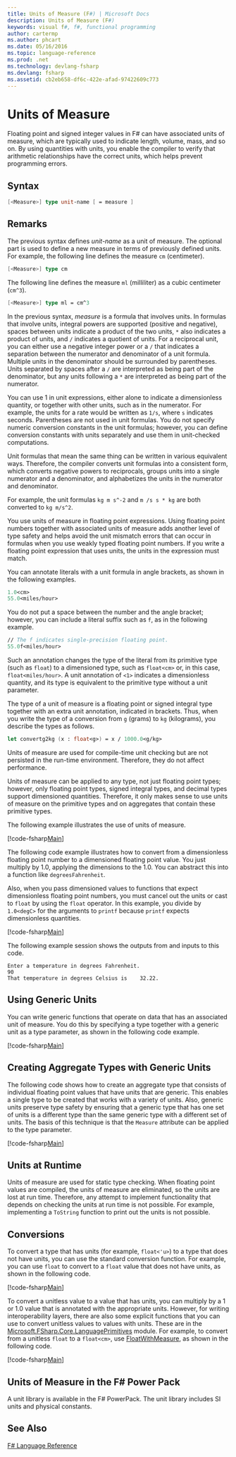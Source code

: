 ```yaml
---
title: Units of Measure (F#) | Microsoft Docs
description: Units of Measure (F#)
keywords: visual f#, f#, functional programming
author: cartermp
ms.author: phcart
ms.date: 05/16/2016
ms.topic: language-reference
ms.prod: .net
ms.technology: devlang-fsharp
ms.devlang: fsharp
ms.assetid: cb2eb658-df6c-422e-afad-97422609c773 
---
```


# Units of Measure

Floating point and signed integer values in F# can have associated units of measure, which are typically used to indicate length, volume, mass, and so on. By using quantities with units, you enable the compiler to verify that arithmetic relationships have the correct units, which helps prevent programming errors.


## Syntax

```fsharp
[<Measure>] type unit-name [ = measure ]
```

## Remarks
The previous syntax defines *unit-name* as a unit of measure. The optional part is used to define a new measure in terms of previously defined units. For example, the following line defines the measure `cm` (centimeter).

```fsharp
[<Measure>] type cm
```

The following line defines the measure `ml` (milliliter) as a cubic centimeter (`cm^3`).

```fsharp
[<Measure>] type ml = cm^3
```

In the previous syntax, *measure* is a formula that involves units. In formulas that involve units, integral powers are supported (positive and negative), spaces between units indicate a product of the two units, `*` also indicates a product of units, and `/` indicates a quotient of units. For a reciprocal unit, you can either use a negative integer power or a `/` that indicates a separation between the numerator and denominator of a unit formula. Multiple units in the denominator should be surrounded by parentheses. Units separated by spaces after a `/` are interpreted as being part of the denominator, but any units following a `*` are interpreted as being part of the numerator.

You can use 1 in unit expressions, either alone to indicate a dimensionless quantity, or together with other units, such as in the numerator. For example, the units for a rate would be written as `1/s`, where `s` indicates seconds. Parentheses are not used in unit formulas. You do not specify numeric conversion constants in the unit formulas; however, you can define conversion constants with units separately and use them in unit-checked computations.

Unit formulas that mean the same thing can be written in various equivalent ways. Therefore, the compiler converts unit formulas into a consistent form, which converts negative powers to reciprocals, groups units into a single numerator and a denominator, and alphabetizes the units in the numerator and denominator.

For example, the unit formulas `kg m s^-2` and `m /s s * kg` are both converted to `kg m/s^2`.

You use units of measure in floating point expressions. Using floating point numbers together with associated units of measure adds another level of type safety and helps avoid the unit mismatch errors that can occur in formulas when you use weakly typed floating point numbers. If you write a floating point expression that uses units, the units in the expression must match.

You can annotate literals with a unit formula in angle brackets, as shown in the following examples.

```fsharp
1.0<cm>
55.0<miles/hour>
```

You do not put a space between the number and the angle bracket; however, you can include a literal suffix such as `f`, as in the following example.

```fsharp
// The f indicates single-precision floating point.
55.0f<miles/hour>
```

Such an annotation changes the type of the literal from its primitive type (such as `float`) to a dimensioned type, such as `float<cm>` or, in this case, `float<miles/hour>`. A unit annotation of `<1>` indicates a dimensionless quantity, and its type is equivalent to the primitive type without a unit parameter.

The type of a unit of measure is a floating point or signed integral type together with an extra unit annotation, indicated in brackets. Thus, when you write the type of a conversion from `g` (grams) to `kg` (kilograms), you describe the types as follows.

```fsharp
let convertg2kg (x : float<g>) = x / 1000.0<g/kg>
```

Units of measure are used for compile-time unit checking but are not persisted in the run-time environment. Therefore, they do not affect performance.

Units of measure can be applied to any type, not just floating point types; however, only floating point types, signed integral types, and decimal types support dimensioned quantities. Therefore, it only makes sense to use units of measure on the primitive types and on aggregates that contain these primitive types.

The following example illustrates the use of units of measure.

[!code-fsharp[Main](../../../samples/snippets/fsharp/lang-ref-2/snippet6901.fs)]
    
The following code example illustrates how to convert from a dimensionless floating point number to a dimensioned floating point value. You just multiply by 1.0, applying the dimensions to the 1.0. You can abstract this into a function like `degreesFahrenheit`.

Also, when you pass dimensioned values to functions that expect dimensionless floating point numbers, you must cancel out the units or cast to `float` by using the `float` operator. In this example, you divide by `1.0<degC>` for the arguments to `printf` because `printf` expects dimensionless quantities.

[!code-fsharp[Main](../../../samples/snippets/fsharp/lang-ref-2/snippet6902.fs)]

The following example session shows the outputs from and inputs to this code.

```
Enter a temperature in degrees Fahrenheit.
90
That temperature in degrees Celsius is    32.22.
```

## Using Generic Units
You can write generic functions that operate on data that has an associated unit of measure. You do this by specifying a type together with a generic unit as a type parameter, as shown in the following code example.

[!code-fsharp[Main](../../../samples/snippets/fsharp/lang-ref-2/snippet6903.fs)]
    
## Creating Aggregate Types with Generic Units
The following code shows how to create an aggregate type that consists of individual floating point values that have units that are generic. This enables a single type to be created that works with a variety of units. Also, generic units preserve type safety by ensuring that a generic type that has one set of units is a different type than the same generic type with a different set of units. The basis of this technique is that the `Measure` attribute can be applied to the type parameter.

[!code-fsharp[Main](../../../samples/snippets/fsharp/lang-ref-2/snippet6904.fs)]
    
## Units at Runtime
Units of measure are used for static type checking. When floating point values are compiled, the units of measure are eliminated, so the units are lost at run time. Therefore, any attempt to implement functionality that depends on checking the units at run time is not possible. For example, implementing a `ToString` function to print out the units is not possible.


## Conversions
To convert a type that has units (for example, `float<'u>`) to a type that does not have units, you can use the standard conversion function. For example, you can use `float` to convert to a `float` value that does not have units, as shown in the following code.

[!code-fsharp[Main](../../../samples/snippets/fsharp/lang-ref-2/snippet6905.fs)]

To convert a unitless value to a value that has units, you can multiply by a 1 or 1.0 value that is annotated with the appropriate units. However, for writing interoperability layers, there are also some explicit functions that you can use to convert unitless values to values with units. These are in the [Microsoft.FSharp.Core.LanguagePrimitives](https://msdn.microsoft.com/library/69d08ac5-5d51-4c20-bf1e-850fd312ece3) module. For example, to convert from a unitless `float` to a `float<cm>`, use [FloatWithMeasure](https://msdn.microsoft.com/library/69520bc7-d67b-46b8-9004-7cac9646b8d9), as shown in the following code.

[!code-fsharp[Main](../../../samples/snippets/fsharp/lang-ref-2/snippet6906.fs)]
    
## Units of Measure in the F# Power Pack
A unit library is available in the F# PowerPack. The unit library includes SI units and physical constants.


## See Also
[F# Language Reference](index.md)
